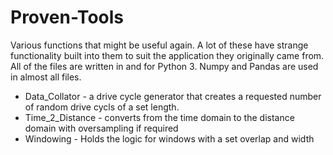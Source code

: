 # Proven-Tools
Various functions that might be useful again.
A lot of these have strange functionality built into them to suit the application they originally came from.
All of the files are written in and for Python 3.
Numpy and Pandas are used in almost all files.

* Data_Collator - a drive cycle generator that creates a requested number of random drive cycls of a set length.
* Time_2_Distance - converts from the time domain to the distance domain with oversampling if required
* Windowing - Holds the logic for windows with a set overlap and width
